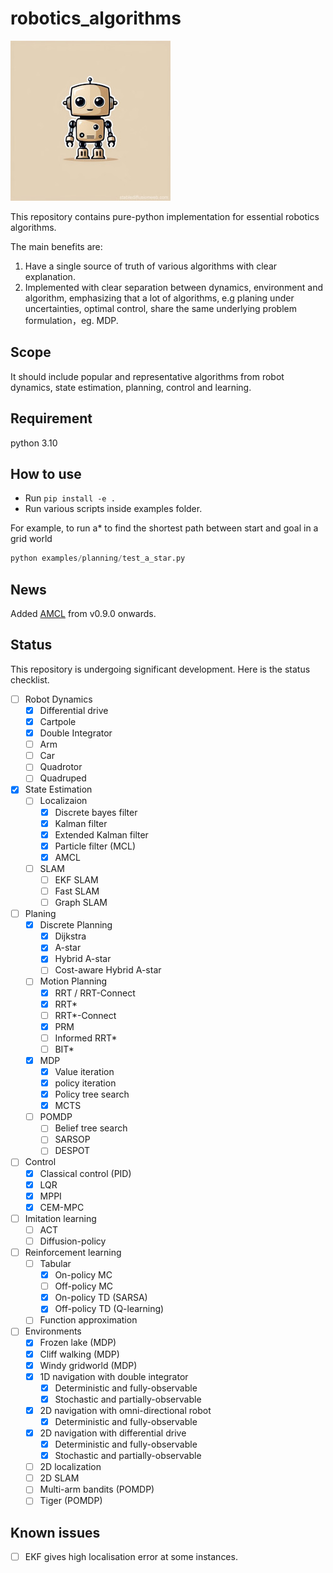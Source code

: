 # robotics_algorithms

![logo](/doc/logo.jpg "logo")

This repository contains pure-python implementation for essential robotics algorithms.

The main benefits are:

1. Have a single source of truth of various algorithms with clear explanation.
2. Implemented with clear separation between dynamics, environment and algorithm, emphasizing that a lot of algorithms, e.g planing under uncertainties, optimal control, share the same underlying problem formulation，eg. MDP.

## Scope

It should include popular and representative algorithms from robot dynamics, state estimation, planning, control and
learning.

## Requirement

python 3.10

## How to use

- Run `pip install -e .`
- Run various scripts inside examples folder.

For example, to run a\* to find the shortest path between start and goal in a grid world

```python
python examples/planning/test_a_star.py
```

## News

Added [AMCL](https://docs.nav2.org/configuration/packages/configuring-amcl.html) from v0.9.0 onwards.

## Status

This repository is undergoing significant development. Here is the status checklist.

- [ ] Robot Dynamics
  - [x] Differential drive
  - [x] Cartpole
  - [x] Double Integrator
  - [ ] Arm
  - [ ] Car
  - [ ] Quadrotor
  - [ ] Quadruped
- [x] State Estimation
  - [ ] Localizaion
    - [x] Discrete bayes filter
    - [x] Kalman filter
    - [x] Extended Kalman filter
    - [x] Particle filter (MCL)
    - [x] AMCL
  - [ ] SLAM
    - [ ] EKF SLAM
    - [ ] Fast SLAM
    - [ ] Graph SLAM
- [ ] Planing
  - [x] Discrete Planning
    - [x] Dijkstra
    - [x] A-star
    - [x] Hybrid A-star
    - [ ] Cost-aware Hybrid A-star 
  - [ ] Motion Planning
    - [x] RRT / RRT-Connect
    - [x] RRT\*
    - [ ] RRT\*-Connect
    - [x] PRM
    - [ ] Informed RRT\*
    - [ ] BIT\*
  - [x] MDP
    - [x] Value iteration
    - [x] policy iteration
    - [x] Policy tree search
    - [x] MCTS
  - [ ] POMDP
    - [ ] Belief tree search
    - [ ] SARSOP
    - [ ] DESPOT
- [ ] Control
  - [x] Classical control (PID)
  - [x] LQR
  - [x] MPPI
  - [x] CEM-MPC
- [ ] Imitation learning
  - [ ] ACT
  - [ ] Diffusion-policy
- [ ] Reinforcement learning
  - [ ] Tabular
    - [x] On-policy MC
    - [ ] Off-policy MC
    - [x] On-policy TD (SARSA)
    - [x] Off-policy TD (Q-learning)
  - [ ] Function approximation
- [ ] Environments
  - [x] Frozen lake (MDP)
  - [x] Cliff walking (MDP)
  - [x] Windy gridworld (MDP)
  - [x] 1D navigation with double integrator
    - [x] Deterministic and fully-observable
    - [x] Stochastic and partially-observable
  - [x] 2D navigation with omni-directional robot
    - [x] Deterministic and fully-observable
  - [x] 2D navigation with differential drive
    - [x] Deterministic and fully-observable
    - [x] Stochastic and partially-observable
  - [ ] 2D localization
  - [ ] 2D SLAM
  - [ ] Multi-arm bandits (POMDP)
  - [ ] Tiger (POMDP)

## Known issues

- [ ] EKF gives high localisation error at some instances.
